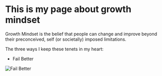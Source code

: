 # This is my page about growth mindset

Growth Mindset is the belief that people can change and improve beyond their preconceived, self (or societally) imposed limitations.

The three ways I keep these tenets in my heart:

* Fail Better 

![Fail Better](https://www.goethe.de/resources/files/jpg930/14174693406_9fd1e3e60f_o-formatkey-jpg-w320m.jpg)
